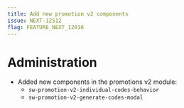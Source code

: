 ```yaml
---
title: Add new promotion v2 components
issue: NEXT-12512
flag: FEATURE_NEXT_12016
---
```

# Administration
* Added new components in the promotions v2 module:
  * `sw-promotion-v2-individual-codes-behavior`
  * `sw-promotion-v2-generate-codes-modal`
